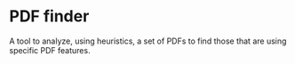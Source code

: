 # PDF finder

A tool to analyze, using heuristics, a set of PDFs to find those that are using specific PDF features.
